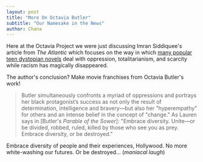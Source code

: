 ```yaml
---
layout: post
title: "More On Octavia Butler"
subtitle: "Our Namesake in the News"
author: Chana
---
```


Here at the Octavia Project we were just discussing Imran Siddiquee's article from *The Atlantic* which focuses 
on the way in which [many popular teen dystopian novels](http://www.theatlantic.com/entertainment/archive/2014/11/the-topics-dystopian-films-wont-touch/382509/?single_page=true) deal with oppression, totalitarianism, and scarcity while 
racism has magically disappeared. 

The author's conclusion? Make movie franchises from Octavia Butler's work! 

> Butler simultaneously confronts a myriad of oppressions and portrays her black protagonist’s success as not only 
> the result of determination, intelligence and bravery—but also her "hyperempathy" for others and an intense belief 
> in the concept of "change." As Lauren says in [Butler's *Parable of the Sower*]:
> "Embrace diversity. Unite—or be divided, robbed, ruled, killed by those who see you as prey. Embrace diversity, 
> or be destroyed."

Embrace diversity of people and their experiences, Hollywood. No more white-washing our futures. Or be destroyed... 
(*maniacal laugh*) 
